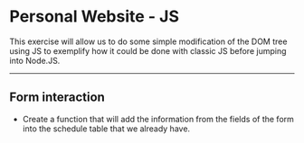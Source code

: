 # Personal Website - JS

This exercise will allow us to do some simple modification of the DOM tree using JS to exemplify how it could be done with classic JS before jumping into Node.JS.
 
---  

## Form interaction

- Create a function that will add the information from the fields of the form into the schedule table that we already have.
